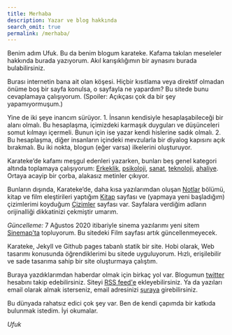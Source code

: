 ```yaml
---
title: Merhaba
description: Yazar ve blog hakkında
search_omit: true
permalink: /merhaba/
---
```

        
Benim adım Ufuk. Bu da benim blogum karateke. Kafama takılan meseleler hakkında burada yazıyorum. Akıl karışıklığımın bir aynasını burada bulabilirsiniz.

Burası internetin bana ait olan köşesi. Hiçbir kısıtlama veya direktif olmadan önüme boş bir sayfa konulsa, o sayfayla ne yapardım? Bu sitede bunu cevaplamaya çalışıyorum. (Spoiler: Açıkçası çok da bir şey yapamıyormuşum.) 

Yine de iki şeye inancım sürüyor. 1. İnsanın kendisiyle hesaplaşabileceği bir alanı olmalı. Bu hesaplaşma, içimizdeki karmaşık duyguları ve düşünceleri somut kılmayı içermeli. Bunun için ise yazar kendi hislerine sadık olmalı. 2. Bu hesaplaşma, diğer insanların içindeki mevzularla bir diyalog kapısını açık bırakmalı. Bu iki nokta, blogun (eğer varsa) ilkelerini oluşturuyor. 

Karateke’de kafamı meşgul edenleri yazarken, bunları beş genel kategori altında toplamaya çalışıyorum: [Erkeklik](/erkeklik/), [psikoloji](/psikoloji/), [sanat](/sanat/), [teknoloji](/teknoloji/), [ahaliye](/ahaliye/). Ortaya acayip bir çorba, alakasız metinler çıkıyor. 

Bunların dışında, Karateke’de, daha kısa yazılarımdan oluşan [Notlar](/notlar/) bölümü, kitap ve film eleştirileri yaptığım [Kitap](/kitaplar/) sayfası ve (yapmaya yeni başladığım) çizimlerimi koyduğum [Çizimler](/cizimler/) sayfası var. Sayfalara verdiğim adların orijinalliği dikkatinizi çekmiştir umarım. 

_Güncelleme:_ 7 Ağustos 2020 itibariyle sinema yazılarımı yeni sitem [Sinemap'ta](https://sinemap.netlify.app/) topluyorum. Bu sitedeki Film sayfası artık güncellenmeyecek.

Karateke, Jekyll ve Github pages tabanlı statik bir site. Hobi olarak, Web tasarımı konusunda öğrendiklerimi bu sitede uyguluyorum. Hızlı, erişilebilir ve sade tasarıma sahip bir site oluşturmaya çalıştım.

Buraya yazdıklarımdan haberdar olmak için birkaç yol var. Blogumun [twitter](https://twitter.com/Karateke19) hesabını takip edebilirsiniz. Siteyi [RSS feed'e](/feed.xml) ekleyebilirsiniz. Ya da yazıları email olarak almak isterseniz, email adresinizi [şuraya](/#subscription) girebilirsiniz.

Bu dünyada rahatsız edici çok şey var. Ben de kendi çapımda bir katkıda bulunmak istedim. İyi okumalar. 

_Ufuk_ 
